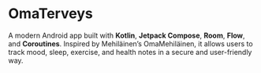 # OmaTerveys
A modern Android app built with **Kotlin**, **Jetpack Compose**, **Room**, **Flow**, and **Coroutines**.   Inspired by Mehiläinen’s OmaMehiläinen, it allows users to track mood, sleep, exercise, and health notes in a secure and user-friendly way.
